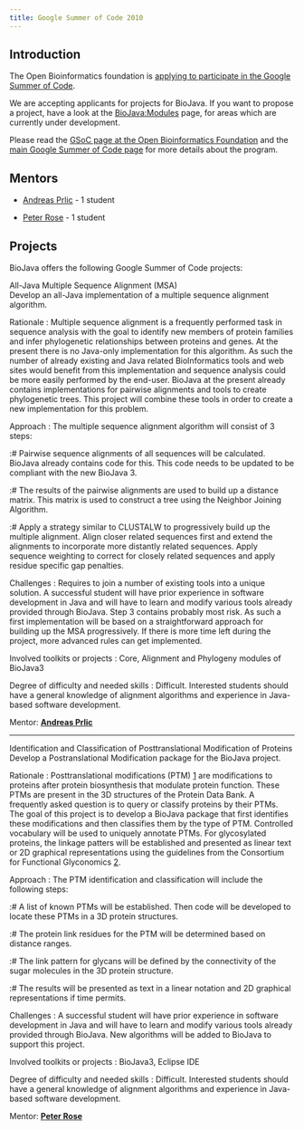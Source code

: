 ```yaml
---
title: Google Summer of Code 2010
---
```


Introduction
------------

The Open Bioinformatics foundation is [applying to participate in the
Google Summer of
Code](http://www.open-bio.org/wiki/Google_Summer_of_Code).

We are accepting applicants for projects for BioJava. If you want to
propose a project, have a look at the <BioJava:Modules> page, for areas
which are currently under development.

Please read the [GSoC page at the Open Bioinformatics
Foundation](http://www.open-bio.org/wiki/Google_Summer_of_Code) and the
[main Google Summer of Code page](http://code.google.com/soc) for more
details about the program.

Mentors
-------

-   [ Andreas Prlic](Andreas_Prlic "wikilink") - 1 student

<!-- -->

-   [ Peter Rose](Peter_Rose "wikilink") - 1 student

Projects
--------

BioJava offers the following Google Summer of Code projects:

All-Java Multiple Sequence Alignment (MSA)  
Develop an all-Java implementation of a multiple sequence alignment
algorithm.

<!-- -->

Rationale : Multiple sequence alignment is a frequently performed task in sequence analysis with the goal to identify new members of protein families and infer phylogenetic relationships between proteins and genes. At the present there is no Java-only implementation for this algorithm. As such the number of already existing and Java related BioInformatics tools and web sites would benefit from this implementation and sequence analysis could be more easily performed by the end-user. BioJava at the present already contains implementations for pairwise alignments and tools to create phylogenetic trees. This project will combine these tools in order to create a new implementation for this problem.  

<!-- -->

Approach : The multiple sequence alignment algorithm will consist of 3 steps:  

:\# Pairwise sequence alignments of all sequences will be calculated.
BioJava already contains code for this. This code needs to be updated to
be compliant with the new BioJava 3.

:\# The results of the pairwise alignments are used to build up a
distance matrix. This matrix is used to construct a tree using the
Neighbor Joining Algorithm.

:\# Apply a strategy similar to CLUSTALW to progressively build up the
multiple alignment. Align closer related sequences first and extend the
alignments to incorporate more distantly related sequences. Apply
sequence weighting to correct for closely related sequences and apply
residue specific gap penalties.

Challenges : Requires to join a number of existing tools into a unique solution. A successful student will have prior experience in software development in Java and will have to learn and modify various tools already provided through BioJava. Step 3 contains probably most risk. As such a first implementation will be based on a straightforward approach for building up the MSA progressively. If there is more time left during the project, more advanced rules can get implemented.  

<!-- -->

Involved toolkits or projects : Core, Alignment and Phylogeny modules of BioJava3  

<!-- -->

Degree of difficulty and needed skills : Difficult. Interested students should have a general knowledge of alignment algorithms and experience in Java-based software development.  

<!-- -->

Mentor: **[ Andreas Prlic](Andreas_Prlic "wikilink")**  

------------------------------------------------------------------------

Identification and Classification of Posttranslational Modification of Proteins  
Develop a Postranslational Modification package for the BioJava project.

<!-- -->

Rationale : Posttranslational modifications (PTM) [1](http://en.wikipedia.org/wiki/Posttranslational_modification) are modifications to proteins after protein biosynthesis that modulate protein function. These PTMs are present in the 3D structures of the Protein Data Bank. A frequently asked question is to query or classify proteins by their PTMs. The goal of this project is to develop a BioJava package that first identifies these modifications and then classifies them by the type of PTM. Controlled vocabulary will be used to uniquely annotate PTMs. For glycosylated proteins, the linkage patters will be established and presented as linear text or 2D graphical representations using the guidelines from the Consortium for Functional Glyconomics [2](http://www.functionalglycomics.org/static/consortium/Nomenclature.shtml).  

<!-- -->

Approach : The PTM identification and classification will include the following steps:  

:\# A list of known PTMs will be established. Then code will be
developed to locate these PTMs in a 3D protein structures.

:\# The protein link residues for the PTM will be determined based on
distance ranges.

:\# The link pattern for glycans will be defined by the connectivity of
the sugar molecules in the 3D protein structure.

:\# The results will be presented as text in a linear notation and 2D
graphical representations if time permits.

Challenges : A successful student will have prior experience in software development in Java and will have to learn and modify various tools already provided through BioJava. New algorithms will be added to BioJava to support this project.  

<!-- -->

Involved toolkits or projects : BioJava3, Eclipse IDE  

<!-- -->

Degree of difficulty and needed skills : Difficult. Interested students should have a general knowledge of alignment algorithms and experience in Java-based software development.  

<!-- -->

Mentor: **[ Peter Rose](Peter_Rose "wikilink")**  


